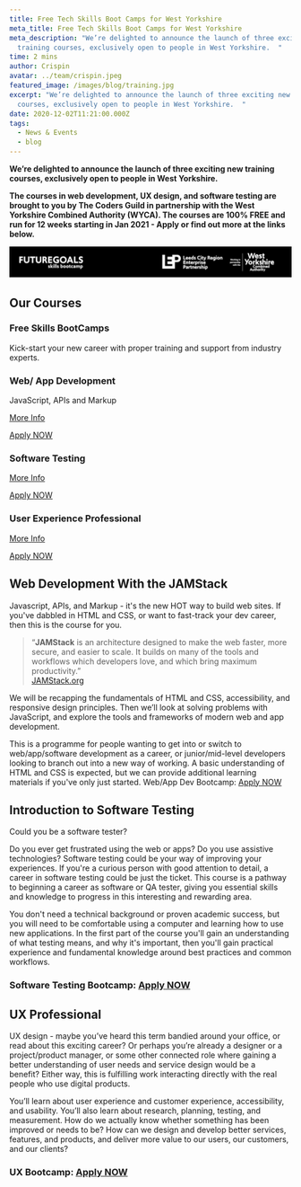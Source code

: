 ```yaml
---
title: Free Tech Skills Boot Camps for West Yorkshire
meta_title: Free Tech Skills Boot Camps for West Yorkshire
meta_description: "We’re delighted to announce the launch of three exciting new
  training courses, exclusively open to people in West Yorkshire.  "
time: 2 mins
author: Crispin
avatar: ../team/crispin.jpeg
featured_image: /images/blog/training.jpg
excerpt: "We’re delighted to announce the launch of three exciting new training
  courses, exclusively open to people in West Yorkshire.  "
date: 2020-12-02T11:21:00.000Z
tags:
  - News & Events
  - blog
---
```

**We’re delighted to announce the launch of three exciting new training courses, exclusively open to people in West Yorkshire.** 

**The courses in web development, UX design, and software testing are brought to you by The Coders Guild in partnership with the West Yorkshire Combined Authority (WYCA). The courses are 100% FREE and run for 12 weeks starting in Jan 2021 - Apply or find out more at the links below.**

![FutureGoals 'Skills Bootcamp', LEP, and West Yorkshire Combined Authority Logos](/images/blog/wycafooter-dk.png "FutureGoals Skills Bootcamps")

## Our Courses

### Free Skills BootCamps

Kick-start your new career with proper training and support from industry experts.

### Web/ App Development

JavaScript, APIs and Markup

[More Info](/blog/learn-web-and-app-development-with-the-jamstack/)

[Apply NOW](/https://skills-bootcamp-jamstack.tcg.camp/apply/)

### Software Testing

[More Info](/blog/try-yourself-out-as-a-software-testing-professional/)

[Apply NOW](https://skills-bootcamp-ux.tcg.camp/apply/)

### User Experience Professional

[More Info](/blog/free-course-discover-user-experience-design/)

[Apply NOW](https://skills-bootcamp-ux.tcg.camp/apply/)

## Web Development With the JAMStack 

Javascript, APIs, and Markup - it's the new HOT way to build web sites. If you've dabbled in HTML and CSS, or want to fast-track your dev career, then this is the course for you.

> “**JAMStack** is an architecture designed to make the web faster, more secure, and easier to scale. It builds on many of the tools and workflows which developers love, and which bring maximum productivity.”\
> [JAMStack.org](https://jamstack.org/)

We will be recapping the fundamentals of HTML and CSS, accessibility, and responsive design principles. Then we’ll look at solving problems with JavaScript, and explore the tools and frameworks of modern web and app development.

This is a programme for people wanting to get into or switch to web/app/software development as a career, or junior/mid-level developers looking to branch out into a new way of working. A basic understanding of HTML and CSS is expected, but we can provide additional learning materials if you've only just started.
Web/App Dev Bootcamp: [Apply NOW](https://skills-bootcamp-jamstack.tcg.camp/apply/)

## Introduction to Software Testing

Could you be a software tester?

Do you ever get frustrated using the web or apps? Do you use assistive technologies? Software testing could be your way of improving your experiences. If you're a curious person with good attention to detail, a career in software testing could be just the ticket. This course is a pathway to beginning a career as software or QA tester, giving you essential skills and knowledge to progress in this interesting and rewarding area. 

You don't need a technical background or proven academic success, but you will need to be comfortable using a computer and learning how to use new applications. In the first part of the course you'll gain an understanding of what testing means, and why it's important, then you'll gain practical experience and fundamental knowledge around best practices and common workflows.

### Software Testing Bootcamp: [Apply NOW](https://skills-bootcamp-software-tester.tcg.camp/apply/)

## UX Professional

UX design - maybe you’ve heard this term bandied around your office, or read about this exciting career? Or perhaps you’re already a designer or a project/product manager, or some other connected role where gaining a better understanding of user needs and service design would be a benefit? Either way, this is fulfilling work interacting directly with the real people who use digital products.

You’ll learn about user experience and customer experience, accessibility, and usability. You’ll also learn about research, planning, testing, and measurement. How do we actually know whether something has been improved or needs to be? How can we design and develop better services, features, and products, and deliver more value to our users, our customers, and our clients?

### UX Bootcamp: [Apply NOW](https://skills-bootcamp-ux.tcg.camp/apply/)